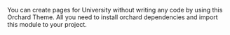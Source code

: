 You can create pages for University without writing any code by using this Orchard Theme. All you need to install orchard dependencies and import this module to your project.
